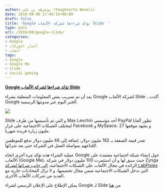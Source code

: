 ```yaml
---
author: يوغرطة بن علي (Youghourta Benali)
date: 2010-08-06 17:44:15+00:00
draft: false
title: 'Google تؤكد شراءها لشركة الألعاب Slide  '
type: post
url: /2010/08/google-slide/
categories:
- Google
- أخبار الشركات
- ألعاب
tags:
- Google
- Google Me
- slide
- social gaming
---
```


**[Google تؤكد شراءها لشركة الألعاب Slide]( http://www.it-scoop.com/2010/08/google-slide/)**




بعد أن تم تسريب بعض المعلومات المتعلقة بشراء Google لشركة الألعاب Slide ، أكدت Google الخبر اليوم عبر مدونتها الرسمية.




[![](http://www.it-scoop.com/wp-content/uploads/2010/08/slide_logo.png)
]( http://www.it-scoop.com/2010/08/google-slide/)


Slide و التي تم تأسيسها من طرف Max Levchin أحد مؤسسي PayPal تطور ألعابا لمختلف الشبكات الاجتماعية على غرار Facebook و MySpace، و يشهد موقعها 27 مليون زيارة فريدة شهريا.

تقدر قيمة الصفقة بـ 182 مليون دولار، إضافة إلى 46 مليون دولار تدفع للموظفين لإقناعهم بمواصلة العمل في الشركة حتى بعد شرائها.

عملية الشراء هذه تؤكد مرة أخرى اتجاه Google حول إنشاء شبكة اجتماعية معتمدة على الألعاب (Google Me)، حيث سبق لها و أن استثمرت 100 مليون دولار في شركة Zynga الرائدة في مجال الألعاب على الشبكات الاجتماعية، [إلى جانب شرائها لشركة LabPixies](http://www.it-scoop.com/2010/04/google-acquires-labpixies/) التي تدخل الشبكات الاجتماعية ضمن مجال تخصصها، و لا تزال المحادثات جارية مع العديد من شركات الألعاب الأخرى.

يمكن الإطلاع على الإعلان الرسمي لشراء Google لـ Slide من [هنا](http://googleblog.blogspot.com/2010/08/google-and-slide-building-more-social.html)
